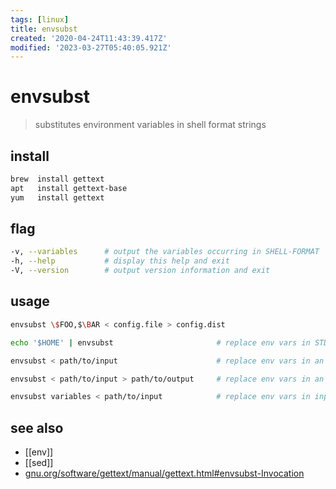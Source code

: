 ```yaml
---
tags: [linux]
title: envsubst
created: '2020-04-24T11:43:39.417Z'
modified: '2023-03-27T05:40:05.921Z'
---
```


# envsubst

> substitutes environment variables in shell format strings

## install

```sh
brew  install gettext
apt   install gettext-base
yum   install gettext
```

## flag

```sh
-v, --variables      # output the variables occurring in SHELL-FORMAT
-h, --help           # display this help and exit
-V, --version        # output version information and exit
```

## usage

```sh
envsubst \$FOO,$\BAR < config.file > config.dist

echo '$HOME' | envsubst                       # replace env vars in STDIN and output to STDOUT

envsubst < path/to/input                      # replace env vars in an input file and output to STDOUT

envsubst < path/to/input > path/to/output     # replace env vars in an input file and output to a file

envsubst variables < path/to/input            # replace env vars in input from a space-separated list
```

## see also

- [[env]]
- [[sed]]
- [gnu.org/software/gettext/manual/gettext.html#envsubst-Invocation](https://www.gnu.org/software/gettext/manual/gettext.html#envsubst-Invocation)
